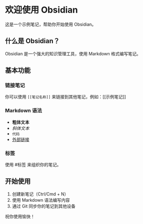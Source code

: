 # 欢迎使用 Obsidian

这是一个示例笔记，帮助你开始使用 Obsidian。

## 什么是 Obsidian？

Obsidian 是一个强大的知识管理工具，使用 Markdown 格式编写笔记。

## 基本功能

### 链接笔记

你可以使用 `[[笔记名称]]` 来链接到其他笔记，例如：[[示例笔记]]

### Markdown 语法

- **粗体文本**
- *斜体文本*
- `代码`
- [外部链接](https://obsidian.md)

### 标签

使用 #标签 来组织你的笔记。

## 开始使用

1. 创建新笔记（Ctrl/Cmd + N）
2. 使用 Markdown 语法编写内容
3. 通过 Git 同步你的笔记到其他设备

祝你使用愉快！
